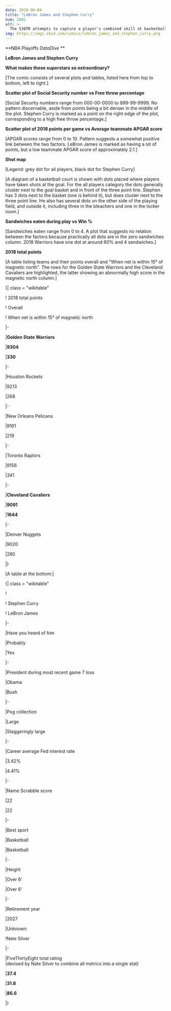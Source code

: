 ```yaml
---
date: 2018-06-04
title: "LeBron James and Stephen Curry"
num: 2002
alt: >-
  The 538TR attempts to capture a player's combined skill at basketball (either real-life or NBA 2K18) and election forecasting.
img: https://imgs.xkcd.com/comics/lebron_james_and_stephen_curry.png
---
```

**NBA Playoffs *DataDive* **

**LeBron James and Stephen Curry**

**What makes these superstars so extraordinary?**

[The comic consists of several plots and tables, listed here from top to bottom, left to right.]

**Scatter plot of Social Security number vs Free throw percentage**

[Social Security numbers range from 000-00-0000 to 999-99-9999. No pattern discernable, aside from points being a bit denser in the middle of the plot. Stephen Curry is marked as a point on the right edge of the plot, corresponding to a high free throw percentage.]

**Scatter plot of 2018 points per game vs Average teammate APGAR score**

[APGAR scores range from 0 to 10. Pattern suggests a somewhat positive link between the two factors. LeBron James is marked as having a lot of points, but a low teammate APGAR score of approximately 2.1.]

**Shot map**

[Legend: grey dot for all players, black dot for Stephen Curry]

[A diagram of a basketball court is shown with dots placed where players have taken shots at the goal. For the all players category the dots generally cluster next to the goal basket and in front of the three point line. Stephen has 3 dots next to the basket (one is behind it), but does cluster next to the three point line. He also has several dots on the other side of the playing field, and outside it, including three in the bleachers and one in the locker room.]

**Sandwiches eaten during play vs Win %**

[Sandwiches eaten range from 0 to 4. A plot that suggests no relation between the factors because practically all dots are in the zero sandwiches column. 2018 Warriors have one dot at around 60% and 4 sandwiches.]

**2018 total points**

[A table listing teams and their points overall and "When net is within 15° of magnetic north". The rows for the Golden State Warriors and the Cleveland Cavaliers are highlighted, the latter showing an abnormally high score in the magnetic north column.]

{| class = "wikitable"

! 2018 total points

! Overall

! When net is within 15° of magnetic north

|-

|**Golden State Warriors**

|**9304**

|**330**

|-

|Houston Rockets

|9213

|268

|-

|New Orleans Pelicans

|9161

|219

|-

|Toronto Raptors

|9156

|341

|-

|**Cleveland Cavaliers**

|**9091**

|**1644**

|-

|Denver Nuggets

|9020

|280

|}

[A table at the bottom:]

{| class = "wikitable"

!

! Stephen Curry

! LeBron James

|-

|Have you heard of him

|Probably

|Yes

|-

|President during most recent game 7 loss

|Obama

|Bush

|-

|Pog collection

|Large

|Staggeringly large

|-

|Career average Fed interest rate

|3.42%

|4.41%

|-

|Name Scrabble score

|22

|22

|-

|Best sport

|Basketball

|Basketball

|-

|Height

|Over 6'

|Over 6'

|-

|Retirement year

|2027

|Unknown

!Nate Silver

|-

|FiveThirtyEight total rating<br>(devised by Nate Silver to combine all metrics into a single stat)

|**37.4**

|**31.8**

|**86.6**

|}